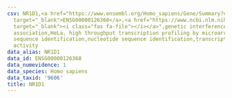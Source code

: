 ```yaml
---
csv: NR1D1,<a href="https://www.ensembl.org/Homo_sapiens/Gene/Summary?db=core;g=ENSG00000126368"
  target="_blank">ENSG00000126368</a>,<a href="https://www.ncbi.nlm.nih.gov/pubmed/17216044"
  target="_blank"><i class="fas fa-file"></i></a>",genetic interference,functional
  association,HeLa, high throughput transcription profiling by microarray,nucleotide
  sequence identification,nucleotide sequence identification,transcriptional regulation,up-regulates
  activity
data_alias: NR1D1
data_id: ENSG00000126368
data_numevidence: 1
data_species: Homo sapiens
data_taxid: '9606'
title: NR1D1
---
```


